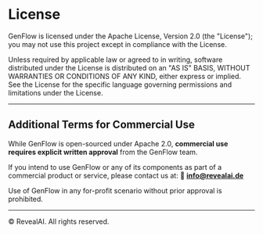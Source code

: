 
# License

GenFlow is licensed under the Apache License, Version 2.0 (the "License"); you may not use this project except in compliance with the License.

Unless required by applicable law or agreed to in writing, software distributed under the License is distributed on an "AS IS" BASIS, WITHOUT WARRANTIES OR CONDITIONS OF ANY KIND, either express or implied. See the License for the specific language governing permissions and limitations under the License.

---

## Additional Terms for Commercial Use

While GenFlow is open-sourced under Apache 2.0, **commercial use requires explicit written approval** from the GenFlow team.

If you intend to use GenFlow or any of its components as part of a commercial product or service, please contact us at:
📧 **info@revealai.de**

Use of GenFlow in any for-profit scenario without prior approval is prohibited.

---

© RevealAI. All rights reserved.
